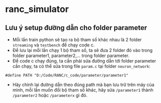 # **ranc_simulator**
## Lưu ý setup đường dẫn cho folder parameter
- Mỗi lần train python sẽ tạo ra bộ tham số khác nhau là 2 folder `streaming` và `testbench` để chạy code c.
- Để lưu lại mỗi lần chạy 1 bộ tham số, ta sẽ đưa 2 folder đó vào trong folder parameter1, parameter2,... trong folder parameter.
- Để code c chạy đúng, ta cần phải sửa đường dẫn tới folder parameter cần chạy, ta có thể sửa trong file `param.c` tại folder `neuron_network`:
```
#define PATH "D:/Code/RANC/c_code/parameter/parameter1"
```
- Hãy chỉnh lại đường dẫn theo đúng path mà bạn lưu trữ trên máy của mình, mỗi lần muốn đổi bộ tham số khác, hãy sửa `/parameter1` thành `/parameter2` hoặc `/parameterx` gì đó.
